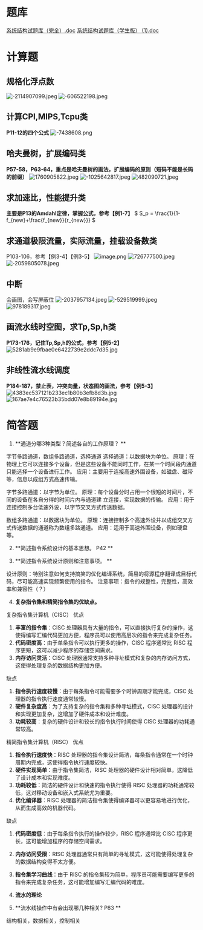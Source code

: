 
# 题库
[系统结构试题库（完全）.doc](https://www.yuque.com/attachments/yuque/0/2024/doc/34023817/1719713875025-4262965d-cd14-4ec7-83bc-d00de840360c.doc?_lake_card=%7B%22src%22%3A%22https%3A%2F%2Fwww.yuque.com%2Fattachments%2Fyuque%2F0%2F2024%2Fdoc%2F34023817%2F1719713875025-4262965d-cd14-4ec7-83bc-d00de840360c.doc%22%2C%22name%22%3A%22%E7%B3%BB%E7%BB%9F%E7%BB%93%E6%9E%84%E8%AF%95%E9%A2%98%E5%BA%93%EF%BC%88%E5%AE%8C%E5%85%A8%EF%BC%89.doc%22%2C%22size%22%3A312832%2C%22ext%22%3A%22doc%22%2C%22source%22%3A%22%22%2C%22status%22%3A%22done%22%2C%22download%22%3Atrue%2C%22taskId%22%3A%22u5abe197a-962e-4e69-84d3-cb3ded54b4e%22%2C%22taskType%22%3A%22upload%22%2C%22type%22%3A%22application%2Fmsword%22%2C%22__spacing%22%3A%22both%22%2C%22mode%22%3A%22title%22%2C%22id%22%3A%22u442eaa27%22%2C%22margin%22%3A%7B%22top%22%3Atrue%2C%22bottom%22%3Atrue%7D%2C%22card%22%3A%22file%22%7D)
[系统结构试题库（学生版） (1).doc](https://www.yuque.com/attachments/yuque/0/2024/doc/34023817/1719713874856-4c2239b6-5bcf-4f4a-a3a1-6e55d8c481de.doc?_lake_card=%7B%22src%22%3A%22https%3A%2F%2Fwww.yuque.com%2Fattachments%2Fyuque%2F0%2F2024%2Fdoc%2F34023817%2F1719713874856-4c2239b6-5bcf-4f4a-a3a1-6e55d8c481de.doc%22%2C%22name%22%3A%22%E7%B3%BB%E7%BB%9F%E7%BB%93%E6%9E%84%E8%AF%95%E9%A2%98%E5%BA%93%EF%BC%88%E5%AD%A6%E7%94%9F%E7%89%88%EF%BC%89%20(1).doc%22%2C%22size%22%3A191488%2C%22ext%22%3A%22doc%22%2C%22source%22%3A%22%22%2C%22status%22%3A%22done%22%2C%22download%22%3Atrue%2C%22taskId%22%3A%22u4ad3ff40-766c-4548-a471-4ff55343acd%22%2C%22taskType%22%3A%22upload%22%2C%22type%22%3A%22application%2Fmsword%22%2C%22__spacing%22%3A%22both%22%2C%22mode%22%3A%22title%22%2C%22id%22%3A%22uee8c5fcb%22%2C%22margin%22%3A%7B%22top%22%3Atrue%2C%22bottom%22%3Atrue%7D%2C%22card%22%3A%22file%22%7D)

# 计算题

## 规格化浮点数
![-2114907099.jpeg](./resources/img/2768e048-e423-44ad-867c-0b61e3e6e093.jpeg)
![-606522198.jpeg](./resources/img/5bcb6c4c-c268-4e40-8efa-863bfe74910a.jpeg)


## 计算CPI,MIPS,Tcpu类
**P11-12的四个公式**
![-7438608.png](./resources/img/9123a48d-d504-44d6-a23f-2c7babe96e94.png)


## 哈夫曼树，扩展编码类   
**P57-58，P63-64，重点是哈夫曼树的画法，扩展编码的原则（短码不能是长码的前缀）**
![1760905822.jpeg](./resources/img/9749ea42-a45f-4a35-a0f1-373bb6327cad.jpeg)
![-1025642817.jpeg](./resources/img/bb879976-5319-48d5-b385-aec275ed9659.jpeg)
![482090721.jpeg](./resources/img/5c3a8186-15b7-4bf6-848f-a541aa7d3fec.jpeg)


## 求加速比，性能提升类   
**主要是P13的Amdahl定律，掌握公式，参考【例1-7】**
$ S_p = \frac{1}{1-f_{new}+\frac{f_{new}}{r_{new}}} $

## 求通道极限流量，实际流量，挂载设备数类   
P103-106，参考【例3-4】【例3-5】
![image.png](./resources/img/c78c4f6e-5c77-4d8e-8579-7431f2d6e2a8.png)
 ![726777500.jpeg](./resources/img/7daf048d-c3ad-4482-9628-381a71e5c4a6.jpeg)
![-2059805078.jpeg](./resources/img/242b8564-faa5-4930-a639-9faa9c979428.jpeg)

## 中断
会画图，会写屏蔽位
![-2037957134.jpeg](./resources/img/c35f360a-f4df-4959-b80f-283b51a1a6b2.jpeg)
![-529519999.jpeg](./resources/img/54006f53-12c1-419b-a366-d1c9e721ccf1.jpeg)
![978189317.jpeg](./resources/img/77d07555-f3f4-4601-834a-63b7cab219dc.jpeg)


## 画流水线时空图，求Tp,Sp,h类 
**P173-176，记住Tp,Sp,h的公式，参考【例5-2】**
![5281ab9e9fbae0e6422739e2ddc7d35.jpg](./resources/img/407db20b-794e-4a9f-a351-d44e35134076.jpeg)

## 非线性流水线调度  
**P184-187，禁止表，冲突向量，状态图的画法，参考【例5-3】**
![4383ec537121b233ec1b80b3efb8d3b.jpg](./resources/img/e4e322a9-8d34-4b9a-b3b2-e861613cc2aa.jpeg)
![167ae7e4c76523b35bdd07e8b89194e.jpg](./resources/img/77c6aa9c-2104-431e-b40a-1a6dfd474598.jpeg)

# 简答题

1. **通道分哪3种类型？简述各自的工作原理？ **

字节多路通道，数组多路通道，选择通道
选择通道：以数据块为单位。
原理：在物理上它可以连接多个设备，但是这些设备不能同时工作，在某一个时间段内通道只能选择一个设备进行工作。
应用：主要用于连接高速外围设备，如磁盘、磁带等，信息以成组方式高速传输。

字节多路通道：以字节为单位。
原理：每个设备分时占用一个很短的时间片，不同的设备在各自分得的时间片内与通道建 立连接，实现数据的传输。
应用：用于连接控制多台低速外设，以字节交叉方式传送数据。

数组多路通道：以数据块为单位。
原理：连接控制多个高速外设并以成组交叉方式传送数据的通道称为数组多路通道。
应用：适用于高速外围设备，例如硬盘等。

2. **简述指令系统设计的基本思想。      P42 **




3. **简述指令系统设计原则和注意事项。 **

设计原则：特别注意如何支持搞笑的优化编译系统，简易的将源程序翻译成目标代码，尽可能高速实现频繁使用的指令。
注意事项：指令的规整性，完整性，高效率和兼容性（？）

4. **复杂指令集和精简指令集的优缺点。**

复杂指令集计算机（CISC）
优点

1. **丰富的指令集**：CISC 处理器具有大量的指令，可以直接执行复杂的操作，这使得编写汇编代码更加方便，程序员可以使用高层次的指令来完成复杂任务。
2. **代码密度高**：由于单条指令可以执行更多的操作，CISC 程序通常比 RISC 程序更短，这可以减少程序的存储空间需求。
3. **内存访问灵活**：CISC 处理器通常支持多种寻址模式和复杂的内存访问方式，这使得处理复杂的数据结构更加方便。

缺点

1. **指令执行速度较慢**：由于每条指令可能需要多个时钟周期才能完成，CISC 处理器的指令执行速度通常较慢。
2. **硬件复杂度高**：为了支持复杂的指令集和多种寻址模式，CISC 处理器的设计和实现更加复杂，这增加了硬件成本和设计难度。
3. **功耗较高**：复杂的硬件设计和较长的指令执行时间使得 CISC 处理器的功耗通常较高。

精简指令集计算机（RISC）
优点

1. **指令执行速度快**：RISC 处理器的指令集设计简洁，每条指令通常在一个时钟周期内完成，这使得指令执行速度较快。
2. **硬件实现简单**：由于指令集简洁，RISC 处理器的硬件设计相对简单，这降低了设计成本和实现难度。
3. **功耗较低**：简洁的硬件设计和快速的指令执行使得 RISC 处理器的功耗通常较低，这对移动设备和嵌入式系统尤为重要。
4. **优化编译器**：RISC 处理器的简洁指令集使得编译器可以更容易地进行优化，从而生成高效的机器代码。

缺点

1. **代码密度低**：由于每条指令执行的操作较少，RISC 程序通常比 CISC 程序更长，这可能增加程序的存储空间需求。
2. **内存访问受限**：RISC 处理器通常只有简单的寻址模式，这可能使得处理复杂的数据结构变得不太方便。
3. **指令集学习曲线**：由于 RISC 的指令集较为简单，程序员可能需要编写更多的指令来完成复杂任务，这可能增加编写汇编代码的难度。

5. **流水的理论**

6. **流水线操作中有会出现哪几种相关?     P83 **

结构相关，数据相关，控制相关
